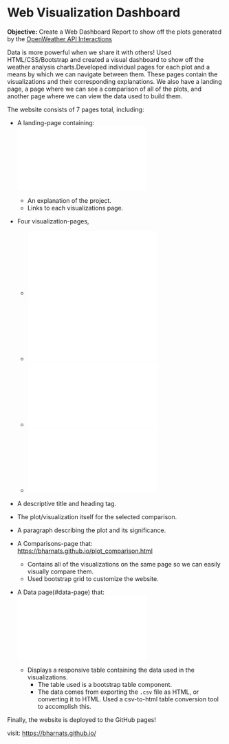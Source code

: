 # Web Visualization Dashboard
**Objective:** 
Create a Web Dashboard Report to show off the plots generated by the [OpenWeather API Interactions](https://github.com/bharnats/API_Interactions-WeatherPy)

Data is more powerful when we share it with others! Used HTML/CSS/Bootstrap and created a visual dashboard to show off the weather analysis charts.Developed individual pages for each plot and a means by which we can navigate between them. These pages contain the visualizations and their corresponding explanations. We also have a landing page, a page where we can see a comparison of all of the plots, and another page where we can view the data used to build them.

The website consists of 7 pages total, including:

* A landing-page containing: ![landing_page](index.html)
  * An explanation of the project.
  * Links to each visualizations page.
  
* Four visualization-pages, 
   * ![Max_Temp_Page](Max_Temp_Page.html)
   * ![humidity_Page](humidity.html)
   * ![Cloudiness_Page](Cloudiness.html)
   * ![wind_speed_Page](wind_speed.html)
* A descriptive title and heading tag.
* The plot/visualization itself for the selected comparison.
* A paragraph describing the plot and its significance.


* A Comparisons-page that: https://bharnats.github.io/plot_comparison.html
  * Contains all of the visualizations on the same page so we can easily visually compare them.
  * Used bootstrap grid to customize the website.    
* A Data page(#data-page) that: ![landing_page](index.html)
  * Displays a responsive table containing the data used in the visualizations.
    * The table used is a bootstrap table component.
    * The data comes from exporting the `.csv` file as HTML, or converting it to HTML. Used a csv-to-html table conversion tool to accomplish this.
    
Finally, the website is deployed to the GitHub pages!

visit: https://bharnats.github.io/

